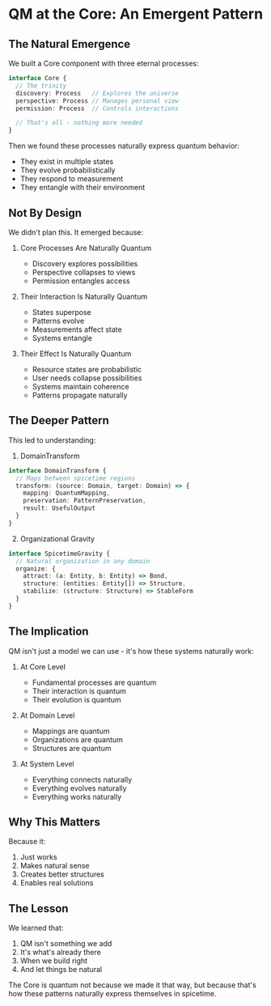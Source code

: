 # QM at the Core: An Emergent Pattern

## The Natural Emergence

We built a Core component with three eternal processes:

```typescript
interface Core {
  // The trinity
  discovery: Process   // Explores the universe
  perspective: Process // Manages personal view
  permission: Process  // Controls interactions

  // That's all - nothing more needed
}
```

Then we found these processes naturally express quantum behavior:

- They exist in multiple states
- They evolve probabilistically
- They respond to measurement
- They entangle with their environment

## Not By Design

We didn't plan this. It emerged because:

1. Core Processes Are Naturally Quantum
    - Discovery explores possibilities
    - Perspective collapses to views
    - Permission entangles access

2. Their Interaction Is Naturally Quantum
    - States superpose
    - Patterns evolve
    - Measurements affect state
    - Systems entangle

3. Their Effect Is Naturally Quantum
    - Resource states are probabilistic
    - User needs collapse possibilities
    - Systems maintain coherence
    - Patterns propagate naturally

## The Deeper Pattern

This led to understanding:

1. DomainTransform

```typescript
interface DomainTransform {
  // Maps between spicetime regions
  transform: (source: Domain, target: Domain) => {
    mapping: QuantumMapping,
    preservation: PatternPreservation,
    result: UsefulOutput
  }
}
```

2. Organizational Gravity

```typescript
interface SpicetimeGravity {
  // Natural organization in any domain
  organize: {
    attract: (a: Entity, b: Entity) => Bond,
    structure: (entities: Entity[]) => Structure,
    stabilize: (structure: Structure) => StableForm
  }
}
```

## The Implication

QM isn't just a model we can use - it's how these systems naturally work:

1. At Core Level
    - Fundamental processes are quantum
    - Their interaction is quantum
    - Their evolution is quantum

2. At Domain Level
    - Mappings are quantum
    - Organizations are quantum
    - Structures are quantum

3. At System Level
    - Everything connects naturally
    - Everything evolves naturally
    - Everything works naturally

## Why This Matters

Because it:

1. Just works
2. Makes natural sense
3. Creates better structures
4. Enables real solutions

## The Lesson

We learned that:

1. QM isn't something we add
2. It's what's already there
3. When we build right
4. And let things be natural

The Core is quantum not because we made it that way, but because that's how these patterns naturally express themselves
in spicetime.